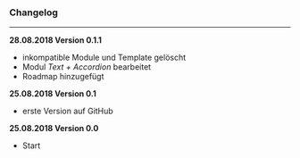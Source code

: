### Changelog ###

---

**28.08.2018 Version 0.1.1**

- inkompatible Module und Template gelöscht
- Modul _Text + Accordion_ bearbeitet
- Roadmap hinzugefügt

**25.08.2018 Version 0.1**

- erste Version auf GitHub

**25.08.2018 Version 0.0**

- Start
